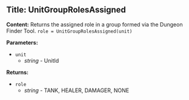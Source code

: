 ## Title: UnitGroupRolesAssigned

**Content:**
Returns the assigned role in a group formed via the Dungeon Finder Tool.
`role = UnitGroupRolesAssigned(unit)`

**Parameters:**
- `unit`
  - *string* - UnitId

**Returns:**
- `role`
  - *string* - TANK, HEALER, DAMAGER, NONE